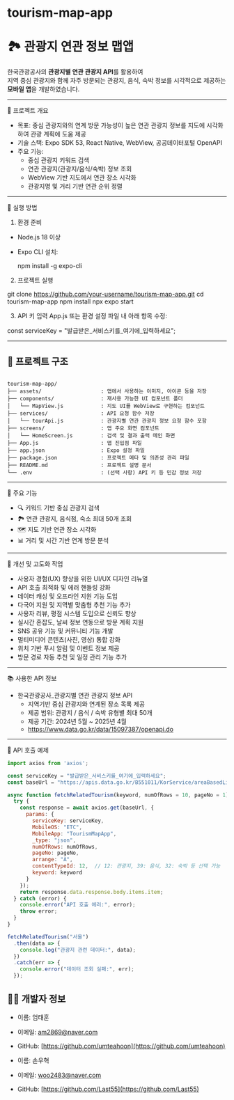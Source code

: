 # tourism-map-app

# 🏞 관광지 연관 정보 맵앱

한국관광공사의 **관광지별 연관 관광지 API**를 활용하여  
지역 중심 관광지와 함께 자주 방문되는 관광지, 음식, 숙박 정보를 시각적으로 제공하는 **모바일 앱**을 개발하였습니다.

------------------------------------------------------------
📌 프로젝트 개요

- 목표: 중심 관광지와의 연계 방문 가능성이 높은 연관 관광지 정보를 지도에 시각화하여 관광 계획에 도움 제공
- 기술 스택: Expo SDK 53, React Native, WebView, 공공데이터포털 OpenAPI
- 주요 기능:
  - 중심 관광지 키워드 검색
  - 연관 관광지(관광지/음식/숙박) 정보 조회
  - WebView 기반 지도에서 연관 장소 시각화
  - 관광지명 및 거리 기반 연관 순위 정렬

------------------------------------------------------------
🚀 실행 방법

1. 환경 준비
- Node.js 18 이상
- Expo CLI 설치:

  npm install -g expo-cli

2. 프로젝트 실행

  git clone https://github.com/your-username/tourism-map-app.git
  cd tourism-map-app
  npm install
  npx expo start

3. API 키 입력
App.js 또는 환경 설정 파일 내 아래 항목 수정:

  const serviceKey = "발급받은_서비스키를_여기에_입력하세요";

------------------------------------------------------------
## 📁 프로젝트 구조

```

tourism-map-app/
├── assets/                   : 앱에서 사용하는 이미지, 아이콘 등을 저장
├── components/               : 재사용 가능한 UI 컴포넌트 폴더
│   └── MapView.js            : 지도 UI를 WebView로 구현하는 컴포넌트
├── services/                 : API 요청 함수 저장
│   └── tourApi.js            : 관광지별 연관 관광지 정보 요청 함수 포함
├── screens/                  : 앱 주요 화면 컴포넌트
│   └── HomeScreen.js         : 검색 및 결과 출력 메인 화면
├── App.js                    : 앱 진입점 파일
├── app.json                  : Expo 설정 파일
├── package.json              : 프로젝트 메타 및 의존성 관리 파일
├── README.md                 : 프로젝트 설명 문서
└── .env                      : (선택 사항) API 키 등 민감 정보 저장

```
------------------------------------------------------------
🧠 주요 기능

- 🔍 키워드 기반 중심 관광지 검색
- 🏞 연관 관광지, 음식점, 숙소 최대 50개 조회
- 🗺 지도 기반 연관 장소 시각화
- 📊 거리 및 시간 기반 연계 방문 분석

------------------------------------------------------------
🔧 개선 및 고도화 작업

- 사용자 경험(UX) 향상을 위한 UI/UX 디자인 리뉴얼
- API 호출 최적화 및 에러 핸들링 강화
- 데이터 캐싱 및 오프라인 지원 기능 도입
- 다국어 지원 및 지역별 맞춤형 추천 기능 추가
- 사용자 리뷰, 평점 시스템 도입으로 신뢰도 향상
- 실시간 혼잡도, 날씨 정보 연동으로 방문 계획 지원
- SNS 공유 기능 및 커뮤니티 기능 개발
- 멀티미디어 콘텐츠(사진, 영상) 통합 강화
- 위치 기반 푸시 알림 및 이벤트 정보 제공
- 방문 경로 자동 추천 및 일정 관리 기능 추가

------------------------------------------------------------
📚 사용한 API 정보

- 한국관광공사_관광지별 연관 관광지 정보 API
  - 지역기반 중심 관광지와 연계된 장소 목록 제공
  - 제공 범위: 관광지 / 음식 / 숙박 유형별 최대 50개
  - 제공 기간: 2024년 5월 ~ 2025년 4월
  - https://www.data.go.kr/data/15097387/openapi.do

------------------------------------------------------------
📄 API 호출 예제

```js
import axios from 'axios';

const serviceKey = "발급받은_서비스키를_여기에_입력하세요";
const baseUrl = "https://apis.data.go.kr/B551011/KorService/areaBasedList";

async function fetchRelatedTourism(keyword, numOfRows = 10, pageNo = 1) {
  try {
    const response = await axios.get(baseUrl, {
      params: {
        serviceKey: serviceKey,
        MobileOS: "ETC",
        MobileApp: "TourismMapApp",
        _type: "json",
        numOfRows: numOfRows,
        pageNo: pageNo,
        arrange: "A",
        contentTypeId: 12,  // 12: 관광지, 39: 음식, 32: 숙박 등 선택 가능
        keyword: keyword
      }
    });
    return response.data.response.body.items.item;
  } catch (error) {
    console.error("API 호출 에러:", error);
    throw error;
  }
}

fetchRelatedTourism("서울")
  .then(data => {
    console.log("관광지 관련 데이터:", data);
  })
  .catch(err => {
    console.error("데이터 조회 실패:", err);
  });

```

## 🙋‍♂️ 개발자 정보

- 이름: 엄태훈  
- 이메일: am2869@naver.com  
- GitHub: [https://github.com/umteahoon](https://github.com/umteahoon)

- 이름: 손우혁  
- 이메일: woo2483@naver.com  
- GitHub: [https://github.com/Last55](https://github.com/Last55)
